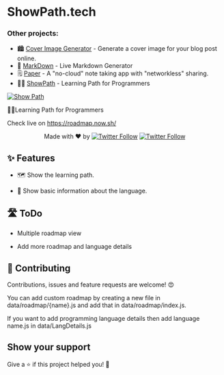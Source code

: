 # ShowPath.tech

### Other projects:

- 🏙 [Cover Image Generator](https://github.com/PJijin/Cover-Image-Generator) - Generate a cover image for your blog post online.
- 🔖 [MarkDown](https://github.com/JP1016/Markdown) - Live Markdown Generator
- 🗒 [Paper](https://github.com/JP1016/Paper) - A "no-cloud" note taking app with "networkless" sharing.
- 👨‍💻 [ShowPath](https://github.com/PJijin/Show-Path) - Learning Path for Programmers

[![Show Path](https://github.com/PJijin/Show-Path/blob/master/preview.png?raw=true 'Show Path')]()

👨‍💻Learning Path for Programmers

Check live on https://roadmap.now.sh/

  <p align="center">
   Made with ❤️ by <a href="https://twitter.com/jp1016v1"><img alt="Twitter Follow" src="https://img.shields.io/twitter/follow/jp1016v1?style=social"></a>
<a href="https://twitter.com/PJijin"><img alt="Twitter Follow" src="https://img.shields.io/twitter/follow/PJijin?style=social"></a>
  </p>
 

## ✨ Features

-   🗺 Show the learning path.

-   📝 Show basic information about the language.


## 🛣 ToDo

-   Multiple roadmap view

-   Add more roadmap and language details

## 🤝 Contributing

Contributions, issues and feature requests are welcome! 😍

You can add custom roadmap by creating a new file in data/roadmap/{name}.js and add that in data/roadmap/index.js.

If you want to add programming language details then add language name.js in data/LangDetails.js

## Show your support

Give a ⭐️ if this project helped you! 🥰
